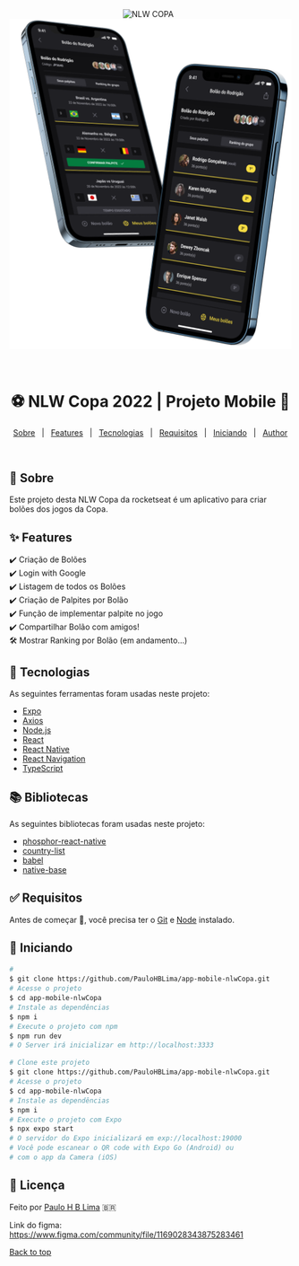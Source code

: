 <div align="center" id="top"> 
  <img src="https://github.com/PauloHBLima/web-nlwCopa/blob/master/src/assets/logo.svg" alt="NLW COPA" />
  &#xa0;  
</div>
<div align="center" id="top"> 
  <img src="https://github.com/PauloHBLima/app-mobile-nlwCopa/blob/master/assets/app-nlw-copa-preview.png" alt="NLW COPA" />
  
  &#xa0;
</div>

<h1 align="center">⚽️ NLW Copa 2022 | Projeto Mobile 📱</h1>

<p align="center">
  <a href="#dart-sobre">Sobre</a> &#xa0; | &#xa0; 
  <a href="#sparkles-features">Features</a> &#xa0; | &#xa0;
  <a href="#rocket-tecnologias">Tecnologias</a> &#xa0; | &#xa0;
  <a href="#white_check_mark-requisitos">Requisitos</a> &#xa0; | &#xa0;
  <a href="#checkered_flag-iniciando">Iniciando</a> &#xa0; | &#xa0;
  <!--<a href="#memo-licença">Licença</a> &#xa0; | &#xa0;-->
  <a href="https://github.com/PauloHBLima" target="_blank">Author</a>
</p>

<br>

## :dart: Sobre ##

Este projeto desta NLW Copa da rocketseat é um aplicativo para criar bolões dos jogos da Copa.

## :sparkles: Features ##

:heavy_check_mark: Criação de Bolões\
:heavy_check_mark: Login with Google\
:heavy_check_mark: Listagem de todos os Bolões\
:heavy_check_mark: Criação de Palpites por Bolão\
:heavy_check_mark: Função de implementar palpite no jogo\
:heavy_check_mark: Compartilhar Bolão com amigos!\
:hammer_and_wrench: Mostrar Ranking por Bolão (em andamento...)

## :rocket: Tecnologias ##

As seguintes ferramentas foram usadas neste projeto:

- [Expo](https://expo.io/)
- [Axios](https://axios-http.com/)
- [Node.js](https://nodejs.org/en/)
- [React](https://pt-br.reactjs.org/)
- [React Native](https://reactnative.dev/)
- [React Navigation](https://reactnavigation.org/)
- [TypeScript](https://www.typescriptlang.org/)

## 📚️ Bibliotecas ##

As seguintes bibliotecas foram usadas neste projeto:

- [phosphor-react-native]()
- [country-list]()
- [babel]()
- [native-base]()

## :white_check_mark: Requisitos ##

Antes de começar :checkered_flag:, você precisa ter o [Git](https://git-scm.com) e [Node](https://nodejs.org/en/) instalado.

## :checkered_flag: Iniciando ##

```bash
# 
$ git clone https://github.com/PauloHBLima/app-mobile-nlwCopa.git
# Acesse o projeto
$ cd app-mobile-nlwCopa
# Instale as dependências
$ npm i
# Execute o projeto com npm
$ npm run dev
# O Server irá inicializar em http://localhost:3333
```
```bash
# Clone este projeto
$ git clone https://github.com/PauloHBLima/app-mobile-nlwCopa.git
# Acesse o projeto
$ cd app-mobile-nlwCopa
# Instale as dependências
$ npm i
# Execute o projeto com Expo
$ npx expo start
# O servidor do Expo inicializará em exp://localhost:19000
# Você pode escanear o QR code with Expo Go (Android) ou
# com o app da Camera (iOS)
```


## :memo: Licença ##

Feito por <a href="https://github.com/PauloHBLimal" target="_blank">Paulo H B Lima</a> 🇧🇷

Link do figma: https://www.figma.com/community/file/1169028343875283461
&#xa0;

<a href="#top">Back to top</a>
